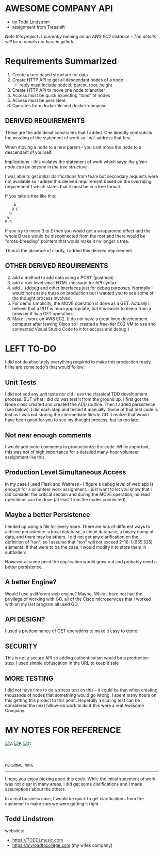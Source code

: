 # AWESOME COMPANY API 
* by Todd Lindstrom
* assignment from Treeshift

_Note this project is currently running on an AWS EC2 Instance - The details will be in emails not here in github._

# Requirements Summarized

1. Create a tree based structure for data
2. Create HTTP API to get all descendant nodes of a node
    * reply must include nodeid, parent, root, height
3. Create HTTP API to move one node to another
4. Access must be quick expecting "tons" of nodes
5. Access must be persistent.
6. Operates from dockerfile and docker-compose

## DERIVED REQUIREMENTS
These are the additional constraints that I added. One directly contradicts the wording of the statement of work so I will address that first.

When moving a node to a new parent - you cant move the node to a descendant of yourself.

Implications - this violates the statement of work which says: _the given node can be anyone in the tree structure_

I was able to get initial clarifications from team but secondary requests were not available so I added this derived requirement based on the overriding requirement 1 which states that it must be in a tree format.

If you take a tree like this:

~~~
    A
   B C
  D
 E
F G
~~~

If you try to move B to E then you would get a wraparound effect and the whole B tree would be disconnected from the root and there would be "cross-breeding" pointers that would make it no longer a tree.

Thus in the absence of clarity, I added this derived requirement.

## OTHER DERIVED REQUIREMENTS

2. add a method to add data using a POST (postman)
3. add a root level small HTML message for API syntax
4. add .../debug and other interfaces just for debug purposes.  Normally I would not enable these on production but I wanted you to see some of the thought process involved.
5. For demo simplicity, the MOVE operation is done as a GET.  Actually I believe that a PUT is more appropriate, but it is easier to demo from a browser if its a GET operation.
6. Make it work on AWS EC2. (I do not have a great linux development computer after leaving Cisco so I created a free-tier EC2 VM to use and connected Visual Studio Code to it for access and debug.)


# LEFT TO-DO
I did not do absolutely everything required to make this production ready.  hHre are some todo's that would follow:

## Unit Tests
I did not add any unit tests nor did I use the classical TDD development process. BUT what I did do was test it from the ground up. I first got the Node class created and created the ADD routine.  Then I added persistence (see below).  I did each step and tested it manually. Some of that test code is lost as I was not storing the intermediate files in GIT.  I realize that would have been good for you to see my thought process, but its too late.

## Not near enough comments
I would add more comments to productionize the code. While important, this was not of high importance for a detailed many-hour volunteer assignment like this.

## Production Level Simultaneous Access
In my case I used Flask and Waitress - I figure a debug level of web app is enough for a volunteer work assignment.  I just want to let you know that I did consider the critical section and during the MOVE operation, no read operations can be done (at least from the nodes connected)

## Maybe a better Persistence

I ended up using a file for every node.  There are lots of different ways to achieve persistence: a local database, a cloud database, a binary dump of data, and there may be others. I did not get any clarification on the definition of "ton", so I assume that "ton" will not exceed 2^16-1 (655,535) elements. If that were to be the case, I would modify it to store them in subfolders.

However at some point the application would grow out and probably need a better persistence.

## A better Engine?
Would I use a different web engine?  Maybe.  While I have not had the privilege of working with GO, all of the Cisco microservices that I worked with on my last program all used GO.

## API DESIGN?
I used a predominance of GET operations to make it easy to demo.

## SECURITY
This is not a secure API so adding authentication would be a production step.  I used simple obfuscation in the URL to keep it safe 

## MORE TESTING
I did not have time to do a stress test on this - it could be that when creating thousands of nodes that something would go wrong. I spent many hours on this getting this project to this point. Hopefully a scaling test can be considered the next follow-on work to do if this were a real Awesome Company.

# MY NOTES FOR REFERENCE

![A](images/A.jpg)
![B](images/B.jpg)
![C](images/C.jpg)

~~~



PERSONAL NOTE
~~~

-------

I hope you enjoy picking apart this code. While the initial statement of work was not clear in many areas, I did get some clarifications and I made assumptions about the others.

In a real business case, I would be quick to get clarifications from the customer to make sure we were getting it right.





## Todd Lindstrom
websites:  
  * https://TODDLmusic.com
  * https://myroadtocollege.com   (my wifes company)


